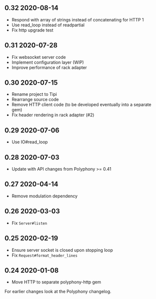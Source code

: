 ## 0.32 2020-08-14

* Respond with array of strings instead of concatenating for HTTP 1
* Use read_loop instead of readpartial
* Fix http upgrade test

## 0.31 2020-07-28

* Fix websocket server code
* Implement configuration layer (WIP)
* Improve performance of rack adapter

## 0.30 2020-07-15

* Rename project to Tipi
* Rearrange source code
* Remove HTTP client code (to be developed eventually into a separate gem)
* Fix header rendering in rack adapter (#2)

## 0.29 2020-07-06

* Use IO#read_loop

## 0.28 2020-07-03

* Update with API changes from Polyphony >= 0.41

## 0.27 2020-04-14

* Remove modulation dependency

## 0.26 2020-03-03

* Fix `Server#listen`

## 0.25 2020-02-19

* Ensure server socket is closed upon stopping loop
* Fix `Request#format_header_lines`

## 0.24 2020-01-08

* Move HTTP to separate polyphony-http gem

For earlier changes look at the Polyphony changelog.
